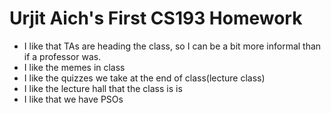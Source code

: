 # Urjit Aich's First CS193 Homework


- I like that TAs are heading the class, so I can be a bit more informal than if a professor was.
- I like the memes in class
- I like the quizzes we take at the end of class(lecture class)
- I like the lecture hall that the class is is
- I like that we have PSOs

